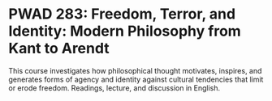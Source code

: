 # PWAD 283: Freedom, Terror, and Identity: Modern Philosophy from Kant to Arendt

This course investigates how philosophical thought motivates, inspires, and generates forms of agency and identity against cultural tendencies that limit or erode freedom. Readings, lecture, and discussion in English.